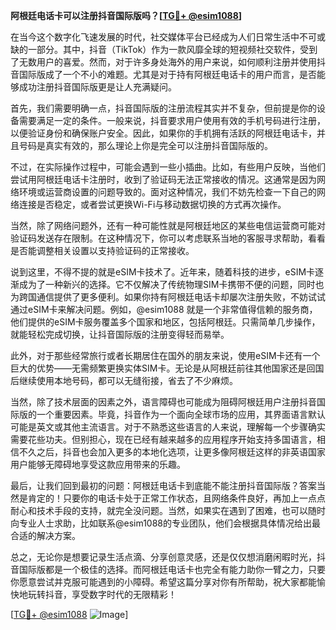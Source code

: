 **阿根廷电话卡可以注册抖音国际版吗？[[TG💪+ @esim1088](https://t.me/s/esim1088)]**

在当今这个数字化飞速发展的时代，社交媒体平台已经成为人们日常生活中不可或缺的一部分。其中，抖音（TikTok）作为一款风靡全球的短视频社交软件，受到了无数用户的喜爱。然而，对于许多身处海外的用户来说，如何顺利注册并使用抖音国际版成了一个不小的难题。尤其是对于持有阿根廷电话卡的用户而言，是否能够成功注册抖音国际版更是让人充满疑问。

首先，我们需要明确一点，抖音国际版的注册流程其实并不复杂，但前提是你的设备需要满足一定的条件。一般来说，抖音要求用户使用有效的手机号码进行注册，以便验证身份和确保账户安全。因此，如果你的手机拥有活跃的阿根廷电话卡，并且号码是真实有效的，那么理论上你是完全可以注册抖音国际版的。

不过，在实际操作过程中，可能会遇到一些小插曲。比如，有些用户反映，当他们尝试用阿根廷电话卡注册时，收到了验证码无法正常接收的情况。这通常是因为网络环境或运营商设置的问题导致的。面对这种情况，我们不妨先检查一下自己的网络连接是否稳定，或者尝试更换Wi-Fi与移动数据切换的方式再次操作。

当然，除了网络问题外，还有一种可能性就是阿根廷地区的某些电信运营商可能对验证码发送存在限制。在这种情况下，你可以考虑联系当地的客服寻求帮助，看看是否能调整相关设置以支持验证码的正常接收。

说到这里，不得不提的就是eSIM卡技术了。近年来，随着科技的进步，eSIM卡逐渐成为了一种新兴的选择。它不仅解决了传统物理SIM卡携带不便的问题，同时也为跨国通信提供了更多便利。如果你持有阿根廷电话卡却屡次注册失败，不妨试试通过eSIM卡来解决问题。例如，@esim1088 就是一个非常值得信赖的服务商，他们提供的eSIM卡服务覆盖多个国家和地区，包括阿根廷。只需简单几步操作，就能轻松完成切换，让抖音国际版的注册变得轻而易举。

此外，对于那些经常旅行或者长期居住在国外的朋友来说，使用eSIM卡还有一个巨大的优势——无需频繁更换实体SIM卡。无论是从阿根廷前往其他国家还是回国后继续使用本地号码，都可以无缝衔接，省去了不少麻烦。

当然，除了技术层面的因素之外，语言障碍也可能成为阻碍阿根廷用户注册抖音国际版的一个重要因素。毕竟，抖音作为一个面向全球市场的应用，其界面语言默认可能是英文或其他主流语言。对于不熟悉这些语言的人来说，理解每一个步骤确实需要花些功夫。但别担心，现在已经有越来越多的应用程序开始支持多国语言，相信不久之后，抖音也会加入更多的本地化选项，让更多像阿根廷这样的非英语国家用户能够无障碍地享受这款应用带来的乐趣。

最后，让我们回到最初的问题：阿根廷电话卡到底能不能注册抖音国际版？答案当然是肯定的！只要你的电话卡处于正常工作状态，且网络条件良好，再加上一点点耐心和技术手段的支持，就完全没问题。当然，如果实在遇到了困难，也可以随时向专业人士求助，比如联系@esim1088的专业团队，他们会根据具体情况给出最合适的解决方案。

总之，无论你是想要记录生活点滴、分享创意灵感，还是仅仅想消磨闲暇时光，抖音国际版都是一个极佳的选择。而阿根廷电话卡也完全有能力助你一臂之力，只要你愿意尝试并克服可能遇到的小障碍。希望这篇分享对你有所帮助，祝大家都能愉快地玩转抖音，享受数字时代的无限精彩！

[[TG💪+ @esim1088](https://t.me/s/esim1088) ![Image](https://i.postimg.cc/4NQfJmqS/Snipaste-2025-05-13-00-14-12.png)]